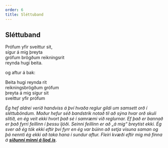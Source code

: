 ```yaml
---
order: 6
title: Sléttuband
---
```


## Sléttuband

Prófum yfir sveittur sit,  
sígur á mig þreyta  
grófum brögðum reikningsrit  
reynda hugi beita.

og aftur á bak:

Beita hugi reynda rit  
reikningsbrögðum grófum  
þreyta á mig sígur sit  
sveittur yfir prófum

*Ég hef aldrei verið handviss á því hvaða reglur gildi um samsett orð í sléttuböndum. Maður hefur séð bandstrik notað til að sýna hvar orð skuli slitið, en ég veit ekki hvort það sé í samræmi við reglurnar. Ef það er bannað er það fyrri feillinn í þessu ljóði. Seinni feillinn er að „á mig“ breytist ekki. Ég sver að ég tók ekki eftir því fyrr en ég var búinn að setja vísuna saman og þá nennti ég ekki að taka hana í sundur aftur. Fleiri kvæði eftir mig má finna á* ***[síðunni minni á ljod.is](http://www.ljod.is/index.php/ljod/view_poet/3763)***.
